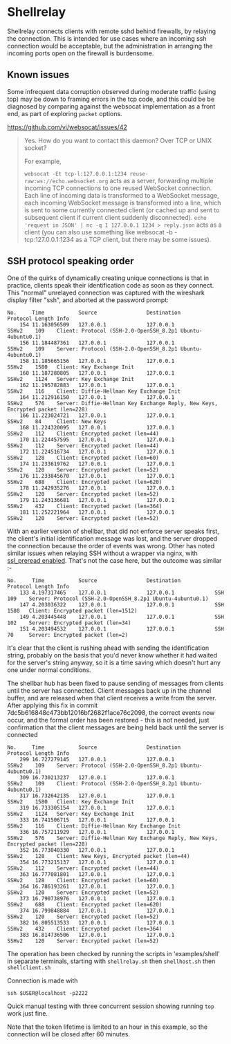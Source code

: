 # Shellrelay

Shellrelay connects clients with remote sshd behind firewalls, by relaying the connection. This is intended for use cases where an incoming ssh connection would be acceptable, but the administration in arranging the incoming ports open on the firewall is burdensome.

## Known issues 

Some infrequent data corruption observed during moderate traffic (using top) may be down to framing errors in the tcp code, and this could be be diagnosed by comparing against the websocat implementation as a front end, as part of exploring `packet` options.

https://github.com/vi/websocat/issues/42

> Yes. How do you want to contact this daemon? Over TCP or UNIX socket?
>  
> For example,
> 
> `websocat -Et tcp-l:127.0.0.1:1234 reuse-raw:ws://echo.websocket.org`
> acts as a server, forwarding multiple incoming TCP connections to one reused WebSocket connection. Each line of incoming data is transformed to a WebSocket message, each incoming WebSocket message is transformed into a line, which is sent to some currently connected client (or cached up and sent to subsequent client if current client suddenly disconnected).
> `echo 'request in JSON' | nc -q 1 127.0.0.1 1234 > reply.json`
> acts as a client (you can also use something like websocat -b - tcp:127.0.0.1:1234 as a TCP client, but there may be some issues).


## SSH protocol speaking order

One of the quirks of dynamically creating unique connections is that in practice, clients speak their identification code as soon as they connect. This "normal" unrelayed connection was captured with the wireshark display filter "ssh", and aborted at the password prompt:

```
No.     Time           Source                Destination           Protocol Length Info
    154 11.163056509   127.0.0.1             127.0.0.1             SSHv2    109    Client: Protocol (SSH-2.0-OpenSSH_8.2p1 Ubuntu-4ubuntu0.1)
    156 11.184487361   127.0.0.1             127.0.0.1             SSHv2    109    Server: Protocol (SSH-2.0-OpenSSH_8.2p1 Ubuntu-4ubuntu0.1)
    158 11.185665156   127.0.0.1             127.0.0.1             SSHv2    1580   Client: Key Exchange Init
    160 11.187280805   127.0.0.1             127.0.0.1             SSHv2    1124   Server: Key Exchange Init
    162 11.195782883   127.0.0.1             127.0.0.1             SSHv2    116    Client: Diffie-Hellman Key Exchange Init
    164 11.212916150   127.0.0.1             127.0.0.1             SSHv2    576    Server: Diffie-Hellman Key Exchange Reply, New Keys, Encrypted packet (len=228)
    166 11.223024721   127.0.0.1             127.0.0.1             SSHv2    84     Client: New Keys
    168 11.224320095   127.0.0.1             127.0.0.1             SSHv2    112    Client: Encrypted packet (len=44)
    170 11.224457595   127.0.0.1             127.0.0.1             SSHv2    112    Server: Encrypted packet (len=44)
    172 11.224516734   127.0.0.1             127.0.0.1             SSHv2    128    Client: Encrypted packet (len=60)
    174 11.233619762   127.0.0.1             127.0.0.1             SSHv2    120    Server: Encrypted packet (len=52)
    176 11.233845670   127.0.0.1             127.0.0.1             SSHv2    688    Client: Encrypted packet (len=620)
    178 11.242935276   127.0.0.1             127.0.0.1             SSHv2    120    Server: Encrypted packet (len=52)
    179 11.243136681   127.0.0.1             127.0.0.1             SSHv2    432    Client: Encrypted packet (len=364)
    181 11.252221964   127.0.0.1             127.0.0.1             SSHv2    120    Server: Encrypted packet (len=52)

```
With an earlier version of shellbar, that did not enforce server speaks first, the client's initial identification message was lost, and the server dropped the connection because the order of events was wrong. Other has noted similar issues when relaying SSH without a wrapper via nginx, with [ssl_preread enabled](https://unix.stackexchange.com/questions/590602/ssh-connection-issues-from-5-3-client-to-7-4-server). That's not the case here, but the outcome was similar :-


```
No.     Time           Source                Destination           Protocol Length Info
    133 4.197317465    127.0.0.1             127.0.0.1             SSH      109    Server: Protocol (SSH-2.0-OpenSSH_8.2p1 Ubuntu-4ubuntu0.1)
    147 4.203036322    127.0.0.1             127.0.0.1             SSH      1580   Client: Encrypted packet (len=1512)
    149 4.203445448    127.0.0.1             127.0.0.1             SSH      102    Server: Encrypted packet (len=34)
    151 4.203494532    127.0.0.1             127.0.0.1             SSH      70     Server: Encrypted packet (len=2)
```

It's clear that the client is rushing ahead with sending the identification string, probably on the basis that you'd never know whether it had waited for the server's string anyway, so it is a time saving which doesn't hurt any one under normal conditions.

The shellbar hub has been fixed to pause sending of messages from clients until the server has connected. Client messages back up in the channel buffer, and are released when that client receives a write from the server. After applying this fix in commit 7dc5b616848c473bb12016bf2682f1ace76c2098, the correct events now occur, and the formal order has been restored - this is not needed, just confirmation that the client messages are being held back until the server is connected

```
No.     Time           Source                Destination           Protocol Length Info
    299 16.727279145   127.0.0.1             127.0.0.1             SSHv2    109    Server: Protocol (SSH-2.0-OpenSSH_8.2p1 Ubuntu-4ubuntu0.1)
    309 16.730213237   127.0.0.1             127.0.0.1             SSHv2    109    Client: Protocol (SSH-2.0-OpenSSH_8.2p1 Ubuntu-4ubuntu0.1)
    317 16.732642135   127.0.0.1             127.0.0.1             SSHv2    1580   Client: Key Exchange Init
    319 16.733305154   127.0.0.1             127.0.0.1             SSHv2    1124   Server: Key Exchange Init
    333 16.741506715   127.0.0.1             127.0.0.1             SSHv2    116    Client: Diffie-Hellman Key Exchange Init
    336 16.757211929   127.0.0.1             127.0.0.1             SSHv2    576    Server: Diffie-Hellman Key Exchange Reply, New Keys, Encrypted packet (len=228)
    352 16.773040330   127.0.0.1             127.0.0.1             SSHv2    128    Client: New Keys, Encrypted packet (len=44)
    354 16.773215137   127.0.0.1             127.0.0.1             SSHv2    112    Server: Encrypted packet (len=44)
    363 16.777081801   127.0.0.1             127.0.0.1             SSHv2    128    Client: Encrypted packet (len=60)
    364 16.786193261   127.0.0.1             127.0.0.1             SSHv2    120    Server: Encrypted packet (len=52)
    373 16.790738976   127.0.0.1             127.0.0.1             SSHv2    688    Client: Encrypted packet (len=620)
    374 16.799848884   127.0.0.1             127.0.0.1             SSHv2    120    Server: Encrypted packet (len=52)
    382 16.805513533   127.0.0.1             127.0.0.1             SSHv2    432    Client: Encrypted packet (len=364)
    383 16.814736506   127.0.0.1             127.0.0.1             SSHv2    120    Server: Encrypted packet (len=52)
```

The operation has been checked by running the scripts in 'examples/shell' in separate terminals, starting with `shellrelay.sh` then `shellhost.sh` then `shellclient.sh`

Connection is made with 
```
ssh $USER@localhost -p2222
```

Quick manual testing with three concurrent session showing running `top` work just fine.

Note that the token lifetime is limited to an hour in this example, so the connection will be closed after 60 minutes.

